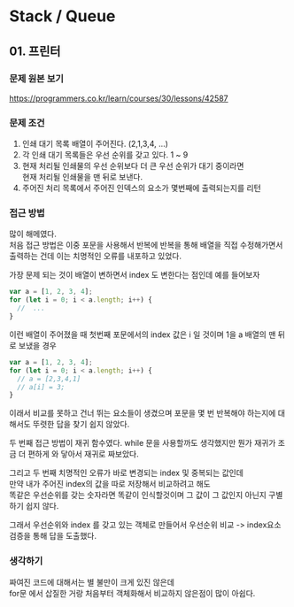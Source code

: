 # Stack / Queue

## 01. 프린터

### 문제 원본 보기

https://programmers.co.kr/learn/courses/30/lessons/42587

### 문제 조건

1. 인쇄 대기 목록 배열이 주어진다. (2,1,3,4, ...)
2. 각 인쇄 대기 목록들은 우선 순위를 갖고 있다. 1 ~ 9
3. 현재 처리될 인쇄물의 우선 순위보다 더 큰 우선 순위가 대기 중이라면  
   현재 처리될 인쇄물을 맨 뒤로 보낸다.
4. 주어진 처리 목록에서 주어진 인덱스의 요소가 몇번째에 출력되는지를 리턴

### 접근 방법

많이 해메였다.  
처음 접근 방법은 이중 포문을 사용해서 반복에 반복을 통해 배열을 직접 수정해가면서 출력하는 건데 이는 치명적인 오류를 내포하고 있었다.

가장 문제 되는 것이 배열이 변하면서 index 도 변한다는 점인데 예를 들어보자

```js
var a = [1, 2, 3, 4];
for (let i = 0; i < a.length; i++) {
  //  ...
}
```

이런 배열이 주어졌을 때 첫번째 포문에서의 index 값은 i 일 것이며 1을 a 배열의 맨 뒤로 보냈을 경우

```js
var a = [1, 2, 3, 4];
for (let i = 0; i < a.length; i++) {
  // a = [2,3,4,1]
  // a[i] = 3;
}
```

이래서 비교를 못하고 건너 뛰는 요소들이 생겼으며 포문을 몇 번 반복해야 하는지에 대해서도 뚜렷한 답을 찾기 쉽지 않았다.

두 번째 접근 방법이 재귀 함수였다.
while 문을 사용할까도 생각했지만 뭔가 재귀가 조금 더 편하게 와 닿아서 재귀로 짜보았다.

그리고 두 번째 치명적인 오류가 바로 변경되는 index 및 중복되는 값인데  
만약 내가 주어진 index의 값을 따로 저장해서 비교하려고 해도  
똑같은 우선순위를 갖는 숫자라면 똑같이 인식할것이며 그 값이 그 값인지 아닌지 구별하기 쉽지 않다.

그래서 우선순위와 index 를 갖고 있는 객체로 만들어서 우선순위 비교 -> index요소 검증을 통해 답을 도출했다.

### 생각하기

짜여진 코드에 대해서는 별 불만이 크게 있진 않은데  
for문 에서 삽질한 거랑 처음부터 객체화해서 비교하지 않은점이 많이 아쉽다.
